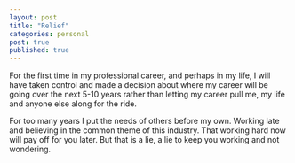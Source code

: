 ```yaml
---
layout: post
title: "Relief" 
categories: personal
post: true
published: true
---
```


For the first time in my professional career, and perhaps in my life, I
will have taken control and made a decision about where my career will
be going over the next 5-10 years rather than letting my career pull me,
my life and anyone else along for the ride.

For too many years I put the needs of others before my own. Working late
and believing in the common theme of this industry.  That working hard
now will pay off for you later.  But that is a lie, a lie to keep you
working and not wondering.
